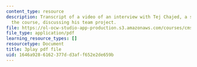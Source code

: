 ```yaml
---
content_type: resource
description: Transcript of a video of an interview with Tej Chajed, a student from
  the course, discussing his team project.
file: https://ol-ocw-studio-app-production.s3.amazonaws.com/courses/cms-611j-creating-video-games-fall-2014/1646a9286162377dd3aff652e2de659b_bgMZSJ2rfNc.pdf
file_type: application/pdf
learning_resource_types: []
resourcetype: Document
title: 3play pdf file
uid: 1646a928-6162-377d-d3af-f652e2de659b
---
```

